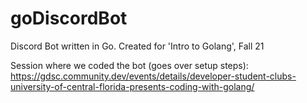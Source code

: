 # goDiscordBot
Discord Bot written in Go. Created for 'Intro to Golang', Fall 21

Session where we coded the bot (goes over setup steps): https://gdsc.community.dev/events/details/developer-student-clubs-university-of-central-florida-presents-coding-with-golang/
